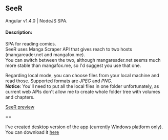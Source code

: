 ## SeeR
Angular v1.4.0 | NodeJS SPA.

#### Description:

SPA for reading comics.<br>
SeeR uses Manga Scraper API that gives reach to two hosts (mangareader.net and mangafox.me).<br>
You can switch between the two, although mangareader.net seems much more stable than mangafox.me, so I'd suggest you use that one.<br>

Regarding local mode, you can choose files from your local machine and read those. Supported formats are *JPEG* and *PNG*.<br>
**Notice**: You'll need to put all the local files in one folder unfortunately, as current web APIs don't allow me to create whole folder tree with volumes and chapters.

[SeeR preview](http://davidlazic.github.io/SeeR)

==

I've created desktop version of the app (currently Windows platform only).<br>
You can download it [here](http://soundwave.rs/FTP/SeeR-win-x64.zip)


